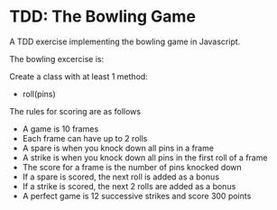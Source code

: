 # TDD: The Bowling Game

A TDD exercise implementing the bowling game in Javascript.

The bowling excercise is:

Create a class with at least 1 method:

- roll(pins)

The rules for scoring are as follows

- A game is 10 frames
- Each frame can have up to 2 rolls
- A spare is when you knock down all pins in a frame
- A strike is when you knock down all pins in the first roll of a
  frame
- The score for a frame is the number of pins knocked down
- If a spare is scored, the next roll is added as a bonus
- If a strike is scored, the next 2 rolls are added as a bonus
- A perfect game is 12 successive strikes and score 300 points
